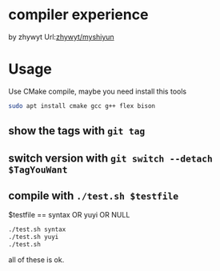 # compiler experience
by zhywyt
Url:[zhywyt/myshiyun](https://github.com/zhywyt/myshiyun.git)
# Usage
Use CMake compile, maybe you need install this tools
```bash
sudo apt install cmake gcc g++ flex bison
```
## show the tags with `git tag`
## switch version with `git switch --detach $TagYouWant`
## compile with `./test.sh $testfile`
$testfile == syntax OR yuyi OR NULL
```bash
./test.sh syntax
./test.sh yuyi
./test.sh 
```
all of these is ok.
